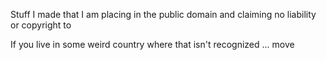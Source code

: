 Stuff I made that I am placing in the public domain and claiming no liability or copyright to

If you live in some weird country where that isn't recognized ... move
